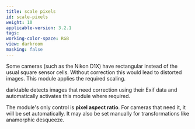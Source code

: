 ```yaml
---
title: scale pixels
id: scale-pixels
weight: 10
applicable-version: 3.2.1
tags: 
working-color-space: RGB 
view: darkroom
masking: false
---
```


Some cameras (such as the Nikon D1X) have rectangular instead of the usual square sensor cells. Without correction this would lead to distorted images. This module applies the required scaling.

darktable detects images that need correction using their Exif data and automatically activates this module where required. 

The module's only control is **pixel aspect ratio**. For cameras that need it, it will be set automatically. It may also be set manually for transformations like anamorphic desqueeze.
